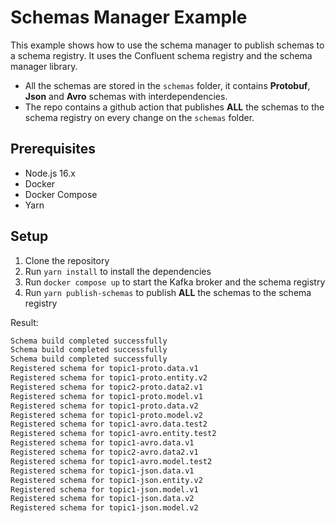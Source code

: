 # Schemas Manager Example

This example shows how to use the schema manager to publish schemas to a schema registry. It uses the Confluent schema registry and the schema manager library.

- All the schemas are stored in the `schemas` folder, it contains **Protobuf**, **Json** and **Avro** schemas with interdependencies.
- The repo contains a github action that publishes **ALL** the schemas to the schema registry on every change on the `schemas` folder.

## Prerequisites

- Node.js 16.x
- Docker
- Docker Compose
- Yarn

## Setup

1. Clone the repository
2. Run `yarn install` to install the dependencies
3. Run `docker compose up` to start the Kafka broker and the schema registry
4. Run `yarn publish-schemas` to publish **ALL** the schemas to the schema registry

Result:

```bash
Schema build completed successfully
Schema build completed successfully
Schema build completed successfully
Registered schema for topic1-proto.data.v1
Registered schema for topic1-proto.entity.v2
Registered schema for topic2-proto.data2.v1
Registered schema for topic1-proto.model.v1
Registered schema for topic1-proto.data.v2
Registered schema for topic1-proto.model.v2
Registered schema for topic1-avro.data.test2
Registered schema for topic1-avro.entity.test2
Registered schema for topic1-avro.data.v1
Registered schema for topic2-avro.data2.v1
Registered schema for topic1-avro.model.test2
Registered schema for topic1-json.data.v1
Registered schema for topic1-json.entity.v2
Registered schema for topic1-json.model.v1
Registered schema for topic1-json.data.v2
Registered schema for topic1-json.model.v2
```
